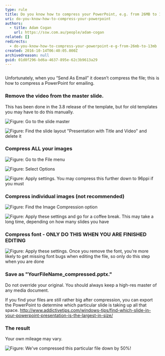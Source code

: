 ```yaml
---
type: rule
title: Do you know how to compress your PowerPoint, e.g. from 26MB to 13MB?
uri: do-you-know-how-to-compress-your-powerpoint
authors:
  - title: Adam Cogan
    url: https://ssw.com.au/people/adam-cogan
related: []
redirects:
  - do-you-know-how-to-compress-your-powerpoint-e-g-from-26mb-to-13mb
created: 2016-10-14T06:40:05.000Z
archivedreason: null
guid: 01d0f296-bd6a-4637-895e-62c3b9613a29
---
```

![]()

Unfortunately, when you “Send As Email” it doesn’t compress the file; this is how to compress a PowerPoint for emailing.

<!--endintro-->

### Remove the video from the master slide.

This has been done in the 3.8 release of the template, but for old templates you may have to do this manually.

![Figure: Go to the slide master](01.png)

![Figure: Find the slide layout "Presentation with Title and Video" and delete it](02.png)

### Compress ALL your images

![Figure: Go to the File menu](05.png)

![Figure: Select Options](06.png)

![Figure: Apply settings. You may compress this further down to 96ppi if you must](07.png)

### Compress individual images (not recommended)

![Figure: Find the Image Compression option](03.png)

![Figure: Apply these settings and go for a coffee break. This may take a long time, depending on how many slides you have](04.png)

### Compress font - ONLY DO THIS WHEN YOU ARE FINISHED EDITING

![Figure: Apply these settings. Once you remove the font, you’re more likely to get missing font bugs when editing the file, so only do this step when you are done](08.png)

### Save as "YourFileName_compressed.pptx."

 Do not override your original. You should always keep a high-res master of any media document.

If you find your files are still rather big after compression, you can export the PowerPoint to determine which particular slide is taking up all that space.        http://www.addictivetips.com/windows-tips/find-which-slide-in-your-powerpoint-presentation-is-the-largest-in-size/

### The result

Your own mileage may vary.

![ Figure: We've compressed this particular file down by 50%!](10.png)